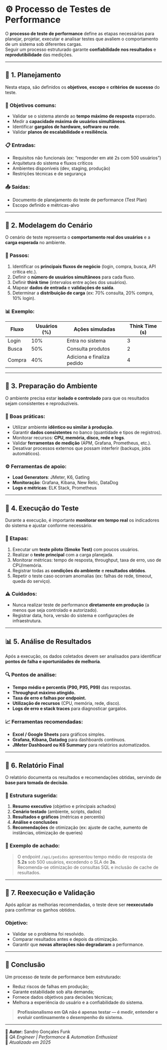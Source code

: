 # ⚙️ Processo de Testes de Performance

O **processo de teste de performance** define as etapas necessárias para planejar, projetar, executar e analisar testes que avaliem o comportamento de um sistema sob diferentes cargas.  
Seguir um processo estruturado garante **confiabilidade nos resultados** e **reprodutibilidade** das medições.

---

## 🧭 1. Planejamento

Nesta etapa, são definidos os **objetivos**, **escopo** e **critérios de sucesso** do teste.

### 🎯 Objetivos comuns:
- Validar se o sistema atende ao **tempo máximo de resposta** esperado.  
- Medir a **capacidade máxima de usuários simultâneos**.  
- Identificar **gargalos de hardware, software ou rede**.  
- Validar **planos de escalabilidade e resiliência**.

### 📋 Entradas:
- Requisitos não funcionais (ex: “responder em até 2s com 500 usuários”)
- Arquitetura do sistema e fluxos críticos
- Ambientes disponíveis (dev, staging, produção)
- Restrições técnicas e de segurança

### 📤 Saídas:
- Documento de planejamento do teste de performance (Test Plan)
- Escopo definido e métricas-alvo

---

## 🧩 2. Modelagem do Cenário

O cenário de teste representa o **comportamento real dos usuários** e a **carga esperada** no ambiente.

### 🔹 Passos:
1. Identificar os **principais fluxos de negócio** (login, compra, busca, API crítica etc.).
2. Definir o **número de usuários simultâneos** para cada fluxo.
3. Definir **think time** (intervalos entre ações dos usuários).
4. Mapear **dados de entrada** e **validações de saída**.
5. Determinar a **distribuição de carga** (ex: 70% consulta, 20% compra, 10% login).

### 📊 Exemplo:
| Fluxo | Usuários (%) | Ações simuladas | Think Time (s) |
|-------|---------------|------------------|----------------|
| Login | 10% | Entra no sistema | 3 |
| Busca | 50% | Consulta produtos | 2 |
| Compra | 40% | Adiciona e finaliza pedido | 4 |

---

## 🧱 3. Preparação do Ambiente

O ambiente precisa estar **isolado e controlado** para que os resultados sejam consistentes e reproduzíveis.

### 🔧 Boas práticas:
- Utilizar ambiente **idêntico ou similar à produção**.  
- Garantir **dados consistentes** no banco (quantidade e tipos de registros).  
- Monitorar recursos: **CPU, memória, disco, rede e logs**.  
- Validar **ferramentas de medição** (APM, Grafana, Prometheus, etc.).  
- Desativar processos externos que possam interferir (backups, jobs automáticos).

### ⚙️ Ferramentas de apoio:
- **Load Generators**: JMeter, K6, Gatling  
- **Monitoração**: Grafana, Kibana, New Relic, DataDog  
- **Logs e métricas**: ELK Stack, Prometheus

---

## 🚀 4. Execução do Teste

Durante a execução, é importante **monitorar em tempo real** os indicadores do sistema e ajustar conforme necessário.

### 📌 Etapas:
1. Executar um **teste piloto (Smoke Test)** com poucos usuários.  
2. Realizar o **teste principal** com a carga planejada.  
3. Monitorar métricas: tempo de resposta, throughput, taxa de erro, uso de CPU/memória.  
4. Registrar todas as **condições do ambiente** e **resultados obtidos**.  
5. Repetir o teste caso ocorram anomalias (ex: falhas de rede, timeout, queda do serviço).

### ⚠️ Cuidados:
- Nunca realizar teste de performance **diretamente em produção** (a menos que seja controlado e autorizado).  
- Registrar data, hora, versão do sistema e configurações de infraestrutura.

---

## 📊 5. Análise de Resultados

Após a execução, os dados coletados devem ser analisados para identificar **pontos de falha e oportunidades de melhoria**.

### 🔍 Pontos de análise:
- **Tempo médio e percentis (P90, P95, P99)** das respostas.  
- **Throughput máximo atingido.**  
- **Taxa de erro e falhas por endpoint.**  
- **Utilização de recursos** (CPU, memória, rede, disco).  
- **Logs de erro e stack traces** para diagnosticar gargalos.

### 📈 Ferramentas recomendadas:
- **Excel / Google Sheets** para gráficos simples.  
- **Grafana, Kibana, Datadog** para dashboards contínuos.  
- **JMeter Dashboard ou K6 Summary** para relatórios automatizados.

---

## 🧾 6. Relatório Final

O relatório documenta os resultados e recomendações obtidas, servindo de **base para tomada de decisão**.

### 📑 Estrutura sugerida:
1. **Resumo executivo** (objetivo e principais achados)  
2. **Cenário testado** (ambiente, scripts, dados)  
3. **Resultados e gráficos** (métricas e percentis)  
4. **Análise e conclusões**  
5. **Recomendações** de otimização (ex: ajuste de cache, aumento de instâncias, otimização de queries)

### 📄 Exemplo de achado:
> O endpoint `/api/pedidos` apresentou tempo médio de resposta de **5.2s** sob 500 usuários, excedendo o SLA de **3s**.  
> Recomenda-se otimização de consultas SQL e inclusão de cache de resultados.

---

## 🔁 7. Reexecução e Validação

Após aplicar as melhorias recomendadas, o teste deve ser **reexecutado** para confirmar os ganhos obtidos.

### Objetivo:
- Validar se o problema foi resolvido.  
- Comparar resultados antes e depois da otimização.  
- Garantir que **novas alterações não degradaram** a performance.

---

## 🧠 Conclusão

Um processo de teste de performance bem estruturado:
- Reduz riscos de falhas em produção;  
- Garante estabilidade sob alta demanda;  
- Fornece dados objetivos para decisões técnicas;  
- Melhora a experiência do usuário e a confiabilidade do sistema.

> **Profissionalismo em QA não é apenas testar — é medir, entender e evoluir continuamente o desempenho do sistema.**

---

📘 **Autor:** Sandro Gonçales Funk  
🎯 *QA Engineer | Performance & Automation Enthusiast*  
📅 *Atualizado em 2025*